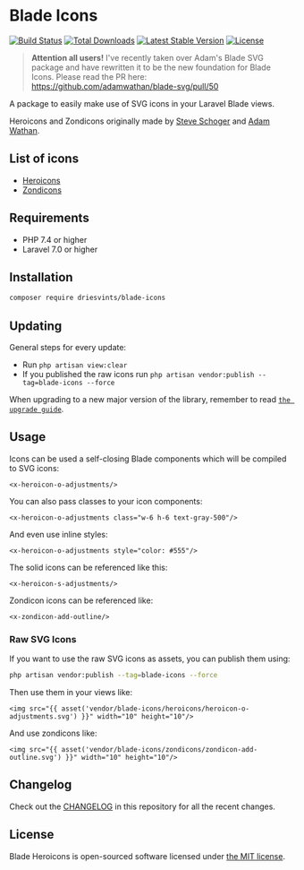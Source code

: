 # Blade Icons

<a href="https://github.com/driesvints/blade-icons/actions"><img src="https://github.com/driesvints/blade-icons/workflows/tests/badge.svg" alt="Build Status"></a>
<a href="https://packagist.org/packages/driesvints/blade-icons"><img src="https://poser.pugx.org/driesvints/blade-icons/d/total.svg" alt="Total Downloads"></a>
<a href="https://packagist.org/packages/driesvints/blade-icons"><img src="https://poser.pugx.org/driesvints/blade-icons/v/stable.svg" alt="Latest Stable Version"></a>
<a href="https://packagist.org/packages/driesvints/blade-icons"><img src="https://poser.pugx.org/driesvints/blade-icons/license.svg" alt="License"></a>

> **Attention all users!** I've recently taken over Adam's Blade SVG package and have rewritten it to be the new foundation for Blade Icons. Please read the PR here: https://github.com/adamwathan/blade-svg/pull/50

A package to easily make use of SVG icons in your Laravel Blade views. 

Heroicons and Zondicons originally made by [Steve Schoger](https://twitter.com/steveschoger) and [Adam Wathan](https://twitter.com/adamwathan).

## List of icons

- [Heroicons](resources/images/heroicons)
- [Zondicons](resources/images/zondicons)

## Requirements

- PHP 7.4 or higher
- Laravel 7.0 or higher

## Installation

```bash
composer require driesvints/blade-icons
```

## Updating

General steps for every update:

- Run `php artisan view:clear`
- If you published the raw icons run `php artisan vendor:publish --tag=blade-icons --force`

When upgrading to a new major version of the library, remember to read [`the upgrade guide`](UPGRADE.md).

## Usage

Icons can be used a self-closing Blade components which will be compiled to SVG icons:

```blade
<x-heroicon-o-adjustments/>
```

You can also pass classes to your icon components:

```blade
<x-heroicon-o-adjustments class="w-6 h-6 text-gray-500"/>
```

And even use inline styles:

```blade
<x-heroicon-o-adjustments style="color: #555"/>
```

The solid icons can be referenced like this:

```blade
<x-heroicon-s-adjustments/>
```

Zondicon icons can be referenced like:

```blade
<x-zondicon-add-outline/>
```

### Raw SVG Icons

If you want to use the raw SVG icons as assets, you can publish them using:

```bash
php artisan vendor:publish --tag=blade-icons --force
```

Then use them in your views like:

```blade
<img src="{{ asset('vendor/blade-icons/heroicons/heroicon-o-adjustments.svg') }}" width="10" height="10"/>
```

And use zondicons like: 

```blade
<img src="{{ asset('vendor/blade-icons/zondicons/zondicon-add-outline.svg') }}" width="10" height="10"/>
```

## Changelog

Check out the [CHANGELOG](CHANGELOG.md) in this repository for all the recent changes.

## License

Blade Heroicons is open-sourced software licensed under [the MIT license](LICENSE.md).
